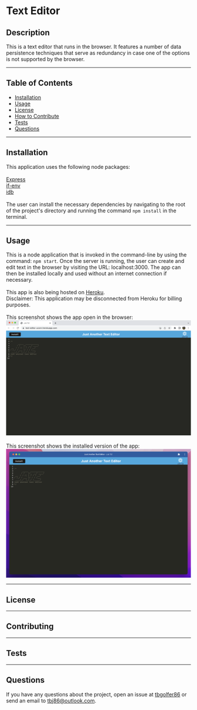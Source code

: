 # Text Editor
  
  ## Description
  This is a text editor that runs in the browser. It features a number of data persistence techniques that serve as redundancy in case one of the options is not supported by the browser.

---

  ## Table of Contents  

  - [Installation](#installation)
  - [Usage](#usage)
  - [License](#license)
  - [How to Contribute](#contribute)
  - [Tests](#tests)
  - [Questions](#questions)

---

  ## Installation
  This application uses the following node packages:<br><br>
  [Express](https://www.npmjs.com/package/express)<br>
  [if-env](https://www.npmjs.com/package/if-env)<br>
  [idb](https://www.npmjs.com/package/idb)<br><br>
  The user can install the necessary dependencies by navigating to the root of the project's directory and running the command `npm install` in the terminal.

---

  ## Usage
  This is a node application that is invoked in the command-line by using the command: `npm start`.
  Once the server is running, the user can create and edit text in the browser by visiting the URL: localhost:3000. The app can then be installed locally and used without an internet connection if necessary.<br><br>
  This app is also being hosted on [Heroku](https://text-editor-uconn.herokuapp.com/).<br>
  Disclaimer: This application may be disconnected from Heroku for billing purposes.<br><br>
   This screenshot shows the app open in the browser:<br>
  ![alt text](./assets/images/Screenshot%202023-05-01%20at%208.34.09%20AM.png)<br><br>
   This screenshot shows the installed version of the app:<br>
  ![alt text](./assets/images/Screenshot%202023-05-01%20at%208.35.15%20AM.png)

---

  ## License
  
  
---

  ## Contributing
  

---

  ## Tests 
  

---

  ## Questions
  If you have any questions about the project, open an issue at [tbgolfer86](https://www.github.com/tbgolfer86) or send an email to tbj86@outlook.com.

